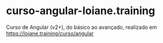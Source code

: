 # curso-angular-loiane.training
Curso de Angular (v2+), do básico ao avançado, realizado em https://loiane.training/curso/angular
